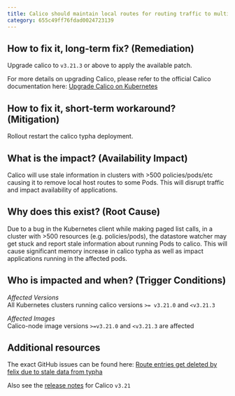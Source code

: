 ```yaml
---
title: Calico should maintain local routes for routing traffic to multiple Pods at scale
category: 655c49ff76fdad0024723139
---
```


## How to fix it, long-term fix? (Remediation)

Upgrade calico to `v3.21.3` or above to apply the available patch.

For more details on upgrading Calico, please refer to the official Calico documentation here: [Upgrade Calico on Kubernetes](https://projectcalico.docs.tigera.io/maintenance/kubernetes-upgrade)

## How to fix it, short-term workaround? (Mitigation)

Rollout restart the calico typha deployment.

## What is the impact? (Availability Impact)

Calico will use stale information in clusters with >500 policies/pods/etc causing it to remove local host routes to some Pods. This will disrupt traffic and impact availability of applications.

## Why does this exist? (Root Cause)

Due to a bug in the Kubernetes client while making paged list calls, in a cluster with >500 resources (e.g. policies/pods), the datastore watcher may get stuck and report stale information about running Pods to calico. This will cause significant memory increase in calico typha as well as impact applications running in the affected pods.

## Who is impacted and when? (Trigger Conditions)

_Affected Versions_  
All Kubernetes clusters running calico versions  `>= v3.21.0` and `<v3.21.3`

_Affected Images_  
Calico-node image versions `>=v3.21.0` and `<v3.21.3` are affected

## Additional resources

The exact GitHub issues can be found here: [Route entries get deleted by felix due to stale data from typha](https://github.com/projectcalico/calico/issues/5173)

Also see the [release notes](https://projectcalico.docs.tigera.io/archive/v3.21/release-notes/)  for Calico `v3.21`